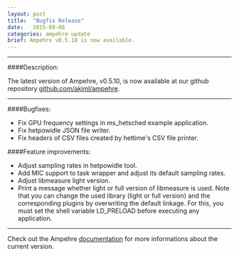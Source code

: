 ```yaml
---
layout: post
title:  "Bugfix Release"
date:   2015-09-08
categories: ampehre update
brief: Ampehre v0.5.10 is now available.
--- 
```

---

####Description:

The latest version of Ampehre, v0.5.10, is now available at our github repository [github.com/akiml/ampehre](https://github.com/akiml/ampehre).

---

####Bugfixes:
- Fix GPU frequency settings in ms_hetsched example application.
- Fix hetpowidle JSON file writer.
- Fix headers of CSV files created by hettime's CSV file printer.

####Feature improvements:
- Adjust sampling rates in hetpowidle tool.
- Add MIC support to task wrapper and adjust its default sampling rates.
- Adjust libmeasure light version.
- Print a message whether light or full version of libmeasure is used. Note that you can change the used library (light or full version) and the corresponding plugins by overwriting the default linkage. For this, you must set the shell variable LD_PRELOAD before executing any application.

---


Check out the Ampehre [documentation][docs] for more informations about the current version.

[docs]: {{site.baseurl}}/documentation/
